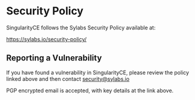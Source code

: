 # Security Policy

SingularityCE follows the Sylabs Security Policy available at:

<https://sylabs.io/security-policy/>

## Reporting a Vulnerability

If you have found a vulnerability in SingularityCE, please review the policy
linked above and then contact security@sylabs.io

PGP encrypted email is accepted, with key details at the link above.
